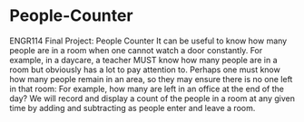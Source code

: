 # People-Counter
ENGR114 Final Project: People Counter
It can be useful to know how many people are in a room when one cannot watch a door constantly. For example, in a daycare, a teacher MUST know how many people are in a room but obviously has a lot to pay attention to. Perhaps one must know how many people remain in an area, so they may ensure there is no one left in that room: For example, how many are left in an office at the end of the day? We will record and display a count of the people in a room at any given time by adding and subtracting as people enter and leave a room.
